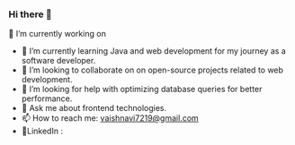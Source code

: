 ### Hi there 👋

🔭 I’m currently working on 
- 🌱 I’m currently learning Java and web development for my journey as a software developer.
- 👯 I’m looking to collaborate on on open-source projects related to web development.
- 🤔 I’m looking for help with optimizing database queries for better performance.
- 💬 Ask me about frontend technologies.
- 📫 How to reach me: vaishnavi7219@gmail.com
- 🔗LinkedIn : 



<!--
**vpvaish/vpvaish** is a ✨ _special_ ✨ repository because its `README.md` (this file) appears on your GitHub profile.

Here are some ideas to get you started:

- 🔭 I’m currently working on 
- 🌱 I’m currently learning Java and web development for my journey as a software developer.
- 👯 I’m looking to collaborate on on open-source projects related to web development.
- 🤔 I’m looking for help with optimizing database queries for better performance.
- 💬 Ask me about frontend technologies.
- 📫 How to reach me: vaishnavi7219@gmail.com
- 😄 Pronouns: ...
- ⚡ Fun fact: ...
-->
